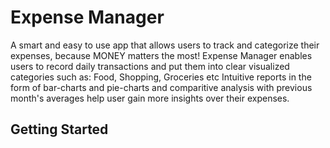 # Expense Manager

A smart and easy to use app that allows users to track and categorize their expenses, because MONEY matters the most! Expense Manager enables users to record daily transactions and put them into clear visualized categories such as: Food, Shopping, Groceries etc Intuitive reports in the form of bar-charts and pie-charts and comparitive analysis with previous month's averages help user gain more insights over their expenses.

## Getting Started

